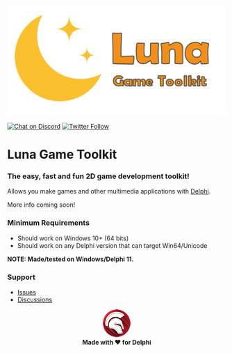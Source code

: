 ![Luna Game Toolkit](media/LGT.png)

[![Chat on Discord](https://img.shields.io/discord/754884471324672040.svg?logo=discord)](https://discord.gg/tPWjMwK) [![Twitter Follow](https://img.shields.io/twitter/follow/tinyBigGAMES?style=social)](https://twitter.com/tinyBigGAMES)
# Luna Game Toolkit
### The easy, fast and fun 2D game development toolkit!

Allows you make games and other multimedia applications with <a href="https://www.embarcadero.com/es/products/delphi" target="_blank">Delphi</a>.

More info coming soon!

### Minimum Requirements 
- Should work on Windows 10+ (64 bits)
- Should work on any Delphi version that can target Win64/Unicode

**NOTE: Made/tested on Windows/Delphi 11.**

### Support
- <a href="https://github.com/tinyBigGAMES/LunaGameToolkit/issues" target="_blank">Issues</a>
- <a href="https://github.com/tinyBigGAMES/LunaGameToolkit/discussions" target="_blank">Discussions</a>

<p align="center">
 <a href="https://www.embarcadero.com/products/delphi" target="_blank"><img src="media/Delphi.png"></a><br/>
 <b>Made with ♥ for Delphi</b>
</p>